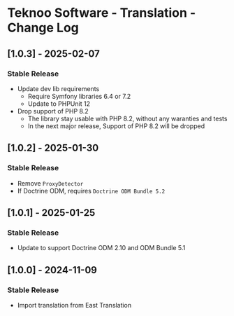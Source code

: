 # Teknoo Software - Translation - Change Log

## [1.0.3] - 2025-02-07
### Stable Release
- Update dev lib requirements
    - Require Symfony libraries 6.4 or 7.2
    - Update to PHPUnit 12
- Drop support of PHP 8.2
    - The library stay usable with PHP 8.2, without any waranties and tests
    - In the next major release, Support of PHP 8.2 will be dropped

## [1.0.2] - 2025-01-30
### Stable Release
- Remove `ProxyDetector`
- If Doctrine ODM, requires `Doctrine ODM Bundle 5.2`

## [1.0.1] - 2025-01-25
### Stable Release
- Update to support Doctrine ODM 2.10 and ODM Bundle 5.1

## [1.0.0] - 2024-11-09
### Stable Release
- Import translation from East Translation
